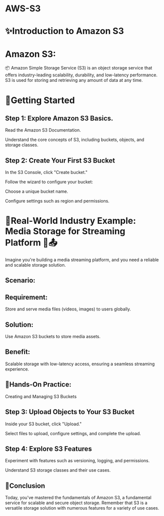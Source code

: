 # AWS-S3

# ✨️Introduction to Amazon S3

# Amazon S3: 
📦 Amazon Simple Storage Service (S3) is an object storage service that offers industry-leading scalability, durability, and low-latency performance. S3 is used for storing and retrieving any amount of data at any time.

# 🔸Getting Started

## Step 1: Explore Amazon S3 Basics. 

Read the Amazon S3 Documentation.

Understand the core concepts of S3, including buckets, objects, and storage classes.

## Step 2: Create Your First S3 Bucket

In the S3 Console, click "Create bucket."

Follow the wizard to configure your bucket:

Choose a unique bucket name.

Configure settings such as region and permissions.

# 🔸Real-World Industry Example: Media Storage for Streaming Platform 🎥📤
Imagine you're building a media streaming platform, and you need a reliable and scalable storage solution.

## Scenario:

## Requirement:

Store and serve media files (videos, images) to users globally.

## Solution: 

Use Amazon S3 buckets to store media assets.

## Benefit: 

Scalable storage with low-latency access, ensuring a seamless streaming experience.

## 🔸Hands-On Practice: 

Creating and Managing S3 Buckets
## Step 3: Upload Objects to Your S3 Bucket
Inside your S3 bucket, click "Upload."

Select files to upload, configure settings, and complete the upload.

## Step 4: Explore S3 Features
Experiment with features such as versioning, logging, and permissions.

Understand S3 storage classes and their use cases.

## 🔸Conclusion
Today, you've mastered the fundamentals of Amazon S3, a fundamental service for scalable and secure object storage. Remember that S3 is a versatile storage solution with numerous features for a variety of use cases.

